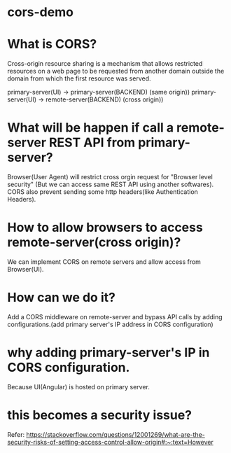 # cors-demo

# What is CORS?

Cross-origin resource sharing is a mechanism that allows restricted resources on a web page to be requested from another domain outside the domain from which the first resource was served. 

primary-server(UI) -> primary-server(BACKEND) (same origin))
primary-server(UI) -> remote-server(BACKEND) (cross origin))


# What will be happen if call a remote-server REST API from primary-server?

Browser(User Agent) will restrict cross orgin request for "Browser level security" (But we can access same REST API using another softwares). CORS also prevent sending some http headers(like Authentication Headers).

# How to allow browsers to access remote-server(cross origin)?
We can implement CORS on remote servers and allow access from Browser(UI).

# How can we do it?

Add a CORS middleware on remote-server and bypass API calls by adding configurations.(add primary server's IP address in CORS configuration)

# why adding primary-server's IP in CORS configuration. 

Because UI(Angular) is hosted on primary server.

# this becomes a security issue?

Refer: https://stackoverflow.com/questions/12001269/what-are-the-security-risks-of-setting-access-control-allow-origin#:~:text=However
